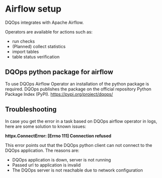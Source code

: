 # Airflow setup 

DQOps integrates with Apache Airflow. 

Operators are available for actions such as:
- run checks
- (Planned) collect statistics
- import tables
- table status verification


## DQOps python package for airflow

To use DQOps Airflow Operator an installation of the python package is required.
DQOps publishes the package on the official repository Python Package Index (PyPI). https://pypi.org/project/dqops/


## Troubleshooting 

In case you get the error in a task based on DQOps airflow operator in logs, here are some solution to known issues: 

**httpx.ConnectError: [Errno 111] Connection refused**

This error points out that the DQOps python client can not connect to the DQOps application. The reasons are:
- DQOps application is down, server is not running
- Passed url to application is invalid 
- The DQOps server is not reachable due to network configuration 

